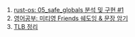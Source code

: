 1. [rust-os: 05_safe_globals 분석 및 구현 #1](rust-os/README.md)
2. [영어공부: 미티영 Friends 쉐도잉 & 문장 암기](english.md)
3. [TLB 정리](tlb.md)
